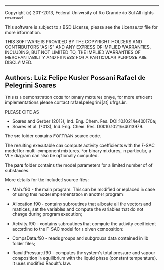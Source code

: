 --------------------------------------------------------------------------------
 Copyright (c) 2011-2013, Federal University of Rio Grande do Sul
 All rights reserved.

 This software is subject to a BSD License, please see the License.txt
 file for more information.

 THIS SOFTWARE IS PROVIDED BY THE COPYRIGHT HOLDERS AND CONTRIBUTORS "AS IS" AND
 ANY EXPRESS OR IMPLIED WARRANTIES, INCLUDING, BUT NOT LIMITED TO, THE IMPLIED
 WARRANTIES OF MERCHANTABILITY AND FITNESS FOR A PARTICULAR PURPOSE ARE
 DISCLAIMED.

 Authors: Luiz Felipe Kusler Possani
          Rafael de Pelegrini Soares
 --------------------------------------------------------------------------------

This is a demonstration code for binary mixtures onlye, for more efficient
implementations please contact rafael.pelegrini [at] ufrgs.br.

 PLEASE CITE AS
   * Soares and Gerber (2013), Ind. Eng. Chem. Res. DOI:10.1021/ie400170a;
   * Soares et al. (2013), Ind. Eng. Chem. Res. DOI:10.1021/ie4013979.

The **src** folder contains FORTRAN source code.

The resulting executable can compute activity coefficients with the F-SAC model
for multi-component mixtures. For binary mixtures, in particular, a VLE diagram
can also be optionally computed.

The **pars** folder contains the model parameters for a limited number of
of substances.

More details for the included source files:

 - Main.f90 - the main program. This can be modified or replaced in case of using this model implementation in another program; 

 - Allocation.f90 - contains subroutines that allocate all the vectors and matrices, set the variables and compute the variables that do not change during program execution;

 - Activity.f90 - contains subroutines that compute the activity coefficient according to the F-SAC model for a given composition;

 - CompsData.f90 - reads groups and subgroups data contained in lib folder files;

 - RaoultPressure.f90 - computes the system's total pressure and vapour composition in equilibrium with the liquid phase (constant temperature). It uses modified Raoult's law. 

